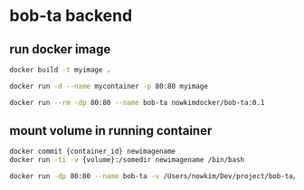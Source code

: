# bob-ta backend

## run docker image
```bash
docker build -t myimage .

docker run -d --name mycontainer -p 80:80 myimage

docker run --rm -dp 80:80 --name bob-ta nowkimdocker/bob-ta:0.1
```

## mount volume in running container
```bash
docker commit {container_id} newimagename
docker run -ti -v {volume}:/somedir newimagename /bin/bash

docker run -dp 80:80 --name bob-ta -v /Users/nowkim/Dev/project/bob-ta/back:/code dev-bob-ta
```

